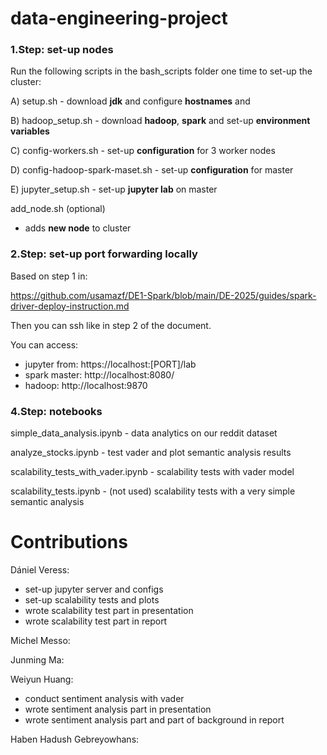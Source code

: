 # data-engineering-project

### 1.Step: set-up nodes

Run the following scripts in the bash_scripts folder one time to set-up the cluster: 

A) setup.sh 
    - download **jdk** and configure **hostnames** and 
    
B) hadoop_setup.sh
    - download **hadoop**, **spark** and set-up **environment variables**
    
C) config-workers.sh
    - set-up **configuration** for 3 worker nodes
    
D) config-hadoop-spark-maset.sh
    - set-up **configuration** for master
    
E) jupyter_setup.sh
    - set-up **jupyter lab** on master

add_node.sh (optional)
- adds **new node** to cluster

### 2.Step: set-up port forwarding locally

Based on step 1 in:

https://github.com/usamazf/DE1-Spark/blob/main/DE-2025/guides/spark-driver-deploy-instruction.md

Then you can ssh like in step 2 of the document.

You can access:
- jupyter from: https://localhost:[PORT]/lab
- spark master: http://localhost:8080/
- hadoop: http://localhost:9870

### 4.Step: notebooks

simple_data_analysis.ipynb          - data analytics on our reddit dataset

analyze_stocks.ipynb            - test vader and plot semantic analysis results

scalability_tests_with_vader.ipynb  - scalability tests with vader model

scalability_tests.ipynb             - (not used) scalability tests with a very simple semantic analysis 

# Contributions

Dániel Veress: 
- set-up jupyter server and configs
- set-up scalability tests and plots
- wrote scalability test part in presentation
- wrote scalability test part in report

Michel Messo: 

Junming Ma: 

Weiyun Huang: 
- conduct sentiment analysis with vader
- wrote sentiment analysis part in presentation
- wrote sentiment analysis part and part of background in report

Haben Hadush Gebreyowhans: 
